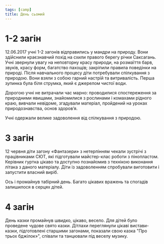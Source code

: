 ```yaml
---
tags: [camp]
title: День сьомий
---
```


# 1-2 загін

12.06.2017 учні 1-2 загонів відправились у мандри на природу. Вони здійснили краєзнавчий похід на схили правого берегу річки Саксагань. Учні звернули увагу на неповторну красу природи, на розмаїття барв, звуків, красу форм, багатство пахощів; закріпили правила поведінки на природі. Після навчального процесу діти потребували спілкування з природою. Вони взяли з собою гарний настрій та витривалість. Перша зупинка була біля струмка, який є джерелом чистої води.

Дорогою учні не витрачали час марно: проводилися спостереження за природними явищами, знайомилися з рослинами і комахами рідного краю, вивчали невідоме, згадували матеріал, пройдений на уроках природознавства, основ здоров’я.

Учні одержали велике задоволення від спілкування з природою.

<slideshow id="72157681953791804"></slideshow>

# 3 загін

12 червня діти загону «Фантазери» з нетерпінням чекали зустрічі з працівниками СЮТ, які підготували майстер-клас роботи з пінопластом. Керівник гуртка цікаво та доступно познайомив з технікою виконання літака з даного матеріалу. Діти із задоволенням спробували виготовити і запустити власний виріб.

Ось і промайнув табірний день. Багато цікавих вражень та спогадів залишилося в серцях дітей.

<slideshow id="72157682037304852"></slideshow>

# 4 загін

День казки промайнув швидко, цікаво, весело. Для дітей було проведене чудове свято казки. Дітлахи переглянули цікаві вистави-казки, підготовлені старшими загонами, показали свою казка "Про трьох бджілок»", співали та танцювали під веселу музику.

<slideshow id="72157682039461714"></slideshow>
